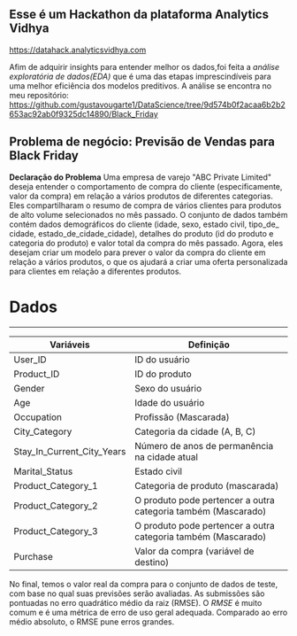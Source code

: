 ## Esse é um Hackathon da plataforma Analytics Vidhya 
  <https://datahack.analyticsvidhya.com>

Afim de adquirir insights para entender melhor os dados,foi feita a _análise exploratória de dados(EDA)_ que é uma das etapas imprescindíveis para uma melhor eficiência dos modelos preditivos. A análise se encontra  no meu repositório: <https://github.com/gustavougarte1/DataScience/tree/9d574b0f2acaa6b2b2653ac92ab0f9325dc14890/Black_Friday>

## **Problema de negócio:** Previsão de Vendas para Black Friday 

**Declaração do Problema**
Uma empresa de varejo "ABC Private Limited" deseja entender o comportamento de compra do cliente (especificamente, valor da compra) em relação a vários produtos de diferentes categorias. Eles compartilharam o resumo de compra de vários clientes para produtos de alto volume selecionados no mês passado.
O conjunto de dados também contém dados demográficos do cliente (idade, sexo, estado civil, tipo_de_ cidade, estado_de_cidade_cidade), detalhes do produto (id do produto e categoria do produto) e valor total da compra do mês passado.
Agora, eles desejam criar um modelo para prever o valor da compra do cliente em relação a vários produtos, o que os ajudará a criar uma oferta personalizada para clientes em relação a diferentes produtos.

# Dados
---

Variáveis                  |Definição
---------                  |---------
User_ID                    |ID do usuário
Product_ID                 |ID do produto
Gender                     |Sexo do usuário
Age                        |Idade do usuário
Occupation                 |Profissão (Mascarada)
City_Category              |Categoria da cidade (A, B, C)
Stay_In_Current_City_Years |Número de anos de permanência na cidade atual
Marital_Status             |Estado civil
Product_Category_1         |Categoria de produto (mascarada)
Product_Category_2         |O produto pode pertencer a outra categoria também (Mascarado)
Product_Category_3         |O produto pode pertencer a outra categoria também (Mascarado)
Purchase                   |Valor da compra (variável de destino)

No final, temos o valor real da compra para o conjunto de dados de teste, com base no qual suas previsões serão avaliadas. As submissões são pontuadas no erro quadrático médio da raiz (RMSE). O _RMSE_ é muito comum e é uma métrica de erro de uso geral adequada. Comparado ao erro médio absoluto, o RMSE pune erros grandes.
